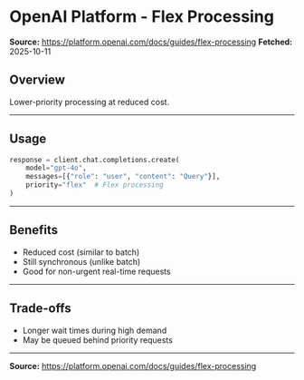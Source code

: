 # OpenAI Platform - Flex Processing

**Source:** https://platform.openai.com/docs/guides/flex-processing
**Fetched:** 2025-10-11

## Overview

Lower-priority processing at reduced cost.

---

## Usage

```python
response = client.chat.completions.create(
    model="gpt-4o",
    messages=[{"role": "user", "content": "Query"}],
    priority="flex"  # Flex processing
)
```

---

## Benefits

- Reduced cost (similar to batch)
- Still synchronous (unlike batch)
- Good for non-urgent real-time requests

---

## Trade-offs

- Longer wait times during high demand
- May be queued behind priority requests

---

**Source:** https://platform.openai.com/docs/guides/flex-processing
